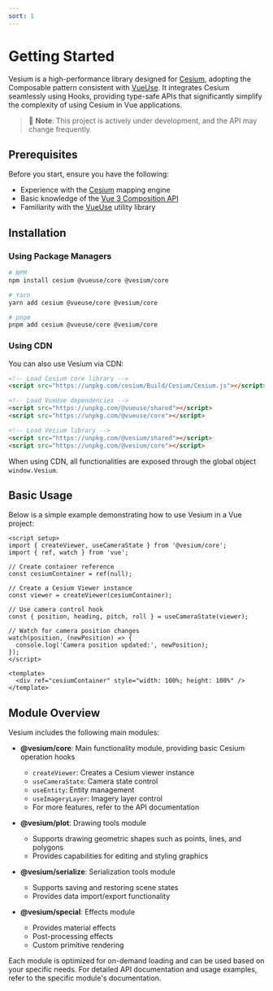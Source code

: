 ```yaml
---
sort: 1
---
```


# Getting Started

Vesium is a high-performance library designed for [Cesium](https://github.com/CesiumGS/cesium), adopting the Composable pattern consistent with [VueUse](https://vueuse.org). It integrates Cesium seamlessly using Hooks, providing type-safe APIs that significantly simplify the complexity of using Cesium in Vue applications.

> 🚧 **Note**: This project is actively under development, and the API may change frequently.

## Prerequisites

Before you start, ensure you have the following:

- Experience with the [Cesium](https://cesium.com/) mapping engine
- Basic knowledge of the [Vue 3 Composition API](https://cn.vuejs.org/guide/extras/composition-api-faq)
- Familiarity with the [VueUse](https://vueuse.org) utility library

## Installation

### Using Package Managers

```bash
# NPM
npm install cesium @vueuse/core @vesium/core

# Yarn
yarn add cesium @vueuse/core @vesium/core

# pnpm
pnpm add cesium @vueuse/core @vesium/core
```

### Using CDN

You can also use Vesium via CDN:

```html
<!-- Load Cesium core library -->
<script src="https://unpkg.com/cesium/Build/Cesium/Cesium.js"></script>

<!-- Load VueUse dependencies -->
<script src="https://unpkg.com/@vueuse/shared"></script>
<script src="https://unpkg.com/@vueuse/core"></script>

<!-- Load Vesium library -->
<script src="https://unpkg.com/@vesium/shared"></script>
<script src="https://unpkg.com/@vesium/core"></script>
```

When using CDN, all functionalities are exposed through the global object `window.Vesium`.

## Basic Usage

Below is a simple example demonstrating how to use Vesium in a Vue project:

```vue
<script setup>
import { createViewer, useCameraState } from '@vesium/core';
import { ref, watch } from 'vue';

// Create container reference
const cesiumContainer = ref(null);

// Create a Cesium Viewer instance
const viewer = createViewer(cesiumContainer);

// Use camera control hook
const { position, heading, pitch, roll } = useCameraState(viewer);

// Watch for camera position changes
watch(position, (newPosition) => {
  console.log('Camera position updated:', newPosition);
});
</script>

<template>
  <div ref="cesiumContainer" style="width: 100%; height: 100%" />
</template>
```

## Module Overview

Vesium includes the following main modules:

- **@vesium/core**: Main functionality module, providing basic Cesium operation hooks

  - `createViewer`: Creates a Cesium viewer instance
  - `useCameraState`: Camera state control
  - `useEntity`: Entity management
  - `useImageryLayer`: Imagery layer control
  - For more features, refer to the API documentation

- **@vesium/plot**: Drawing tools module

  - Supports drawing geometric shapes such as points, lines, and polygons
  - Provides capabilities for editing and styling graphics

- **@vesium/serialize**: Serialization tools module

  - Supports saving and restoring scene states
  - Provides data import/export functionality

- **@vesium/special**: Effects module
  - Provides material effects
  - Post-processing effects
  - Custom primitive rendering

Each module is optimized for on-demand loading and can be used based on your specific needs. For detailed API documentation and usage examples, refer to the specific module's documentation.
